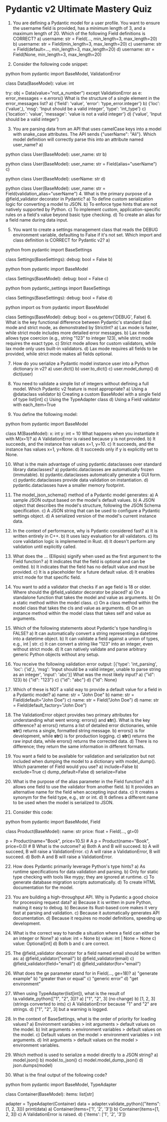 # Pydantic v2 Ultimate Mastery Quiz 
1. You are defining a Pydantic model for a user profile. You want to ensure the username field is provided, has a minimum length of 3, and a maximum length of 20. Which of the following Field definitions is CORRECT?
a) username: str = Field(..., min_length=3, max_length=20)
b) username: str = Field(min_length=3, max_length=20)
c) username: str = Field(default=..., min_length=3, max_length=20)
d) username: str = Field(None, min_length=3, max_length=20)

2. Consider the following code snippet:

python
from pydantic import BaseModel, ValidationError

class Data(BaseModel):
    value: int

try:
    obj = Data(value="not_a_number")
except ValidationError as e:
    error_messages = e.errors()
What is the structure of a single element in the error_messages list?
a) {'field': 'value', 'error': 'type_error.integer'}
b) {'loc': ('value',), 'msg': 'Input should be a valid integer', 'type': 'int_type'}
c) {'location': 'value', 'message': 'value is not a valid integer'}
d) ('value', 'Input should be a valid integer')

3. You are parsing data from an API that uses camelCase keys into a model with snake_case attributes. The API sends {"userName": "Ali"}. Which model definition will correctly parse this into an attribute named user_name?
a)

python
class User(BaseModel):
    user_name: str
b)

python
class User(BaseModel):
    user_name: str = Field(alias="userName")
c)

python
class User(BaseModel):
    userName: str
d)

python
class User(BaseModel):
    user_name: str = Field(validation_alias="userName")
4. What is the primary purpose of a @field_validator decorator in Pydantic?
a) To define custom serialization logic for converting a model to JSON.
b) To enforce type hints that are not natively supported by Python.
c) To implement custom, application-specific rules on a field's value beyond basic type checking.
d) To create an alias for a field name during data input.

5. You want to create a settings management class that reads the DEBUG environment variable, defaulting to False if it's not set. Which import and class definition is CORRECT for Pydantic v2?
a)

python
from pydantic import BaseSettings

class Settings(BaseSettings):
    debug: bool = False
b)

python
from pydantic import BaseModel

class Settings(BaseModel):
    debug: bool = False
c)

python
from pydantic_settings import BaseSettings

class Settings(BaseSettings):
    debug: bool = False
d)

python
import os
from pydantic import BaseModel

class Settings(BaseModel):
    debug: bool = os.getenv('DEBUG', False)
6. What is the key functional difference between Pydantic's standard (lax) mode and strict mode, as demonstrated by StrictInt?
a) Lax mode is faster, while strict mode includes more detailed error messages.
b) Lax mode allows type coercion (e.g., string "123" to integer 123), while strict mode requires the exact type.
c) Strict mode allows for custom validators, while lax mode only uses built-in validators.
d) Lax mode requires all fields to be provided, while strict mode makes all fields optional.

7. How do you serialize a Pydantic model instance user into a Python dictionary in v2?
a) user.dict()
b) user.to_dict()
c) user.model_dump()
d) dict(user)

8. You need to validate a simple list of integers without defining a full model. Which Pydantic v2 feature is most appropriate?
a) Using a @dataclass validator
b) Creating a custom BaseModel with a single field of type list[int]
c) Using the TypeAdapter class
d) Using a Field validator with each_item=True

9. You define the following model:

python
from pydantic import BaseModel

class M(BaseModel):
    x: int
    y: int = 10
What happens when you instantiate it with M(x=1)?
a) A ValidationError is raised because y is not provided.
b) It succeeds, and the instance has values x=1, y=10.
c) It succeeds, and the instance has values x=1, y=None.
d) It succeeds only if y is explicitly set to None.

10. What is the main advantage of using pydantic.dataclasses over standard library dataclasses?
a) pydantic.dataclasses are automatically frozen (immutable).
b) pydantic.dataclasses automatically generate a GUI form.
c) pydantic.dataclasses provide data validation on instantiation.
d) pydantic.dataclasses have a smaller memory footprint.

11. The model_json_schema() method of a Pydantic model generates:
a) A sample JSON output based on the model's default values.
b) A JSON object that describes the model's structure, following the JSON Schema specification.
c) A JSON string that can be used to configure a Pydantic settings object.
d) A serialized version of the model's current instance data.

12. In the context of performance, why is Pydantic considered fast?
a) It is written entirely in C++.
b) It uses lazy evaluation for all validators.
c) Its core validation logic is implemented in Rust.
d) It doesn't perform any validation until explicitly called.

13. What does the ... (Ellipsis) signify when used as the first argument to the Field function?
a) It indicates that the field is optional and can be omitted.
b) It indicates that the field has no default value and must be provided.
c) It is a placeholder for a future default value.
d) It enables strict mode for that specific field.

14. You want to add a validator that checks if an age field is 18 or older. Where should the @field_validator decorator be placed?
a) On a standalone function that takes the model and value as arguments.
b) On a static method within the model class.
c) On a class method within the model class that takes the cls and value as arguments.
d) On an instance method within the model class that takes self and value as arguments.

15. Which of the following statements about Pydantic's type handling is FALSE?
a) It can automatically convert a string representing a datetime into a datetime object.
b) It can validate a field against a union of types, e.g., int | str.
c) It can convert a string like "123" into an integer, even without strict mode.
d) It can natively validate and parse arbitrary generic Python objects without any setup.

16. You receive the following validation error output:
[{'type': 'int_parsing', 'loc': ('id',), 'msg': 'Input should be a valid integer, unable to parse string as an integer', 'input': 'abc'}]
What was the most likely input?
a) {"id": 123}
b) {"id": "123"}
c) {"id": "abc"}
d) {"id": None}

17. Which of these is NOT a valid way to provide a default value for a field in a Pydantic model?
a) name: str = "John Doe"
b) name: str = Field(default="John Doe")
c) name: str = Field("John Doe")
d) name: str = Field(default_factory="John Doe")

18. The ValidationError object provides two primary attributes for understanding what went wrong: errors() and __str__(). What is the key difference?
a) errors() returns a list of detailed error dictionaries, while __str__() returns a single, formatted string message.
b) errors() is for development, while __str__() is for production logging.
c) __str__() returns the raw input data, while errors() returns the corrected data.
d) There is no difference; they return the same information in different formats.

19. You want a field to be available for validation and serialization but not included when dumping the model to a dictionary with model_dump(). Which parameter of Field would you use?
a) include=False
b) exclude=True
c) dump_default=False
d) serialize=False

20. What is the purpose of the alias parameter in the Field function?
a) It allows one field to use the validator from another field.
b) It provides an alternative name for the field when accepting input data.
c) It creates a synonym for the field type, e.g., str or int.
d) It defines a different name to be used when the model is serialized to JSON.

21. Consider this code:

python
from pydantic import BaseModel, Field

class Product(BaseModel):
    name: str
    price: float = Field(..., gt=0)

p = Product(name="Book", price=10.5) # A
p = Product(name="Book", price=0.0)  # B
What is the outcome?
a) Both A and B will succeed.
b) A will succeed, B will raise a ValidationError.
c) A will raise a ValidationError, B will succeed.
d) Both A and B will raise a ValidationError.

22. How does Pydantic primarily leverage Python's type hints?
a) As runtime specifications for data validation and parsing.
b) Only for static type checking with tools like mypy; they are ignored at runtime.
c) To generate database migration scripts automatically.
d) To create HTML documentation for the model.

23. You are building a high-throughput API. Why is Pydantic a good choice for processing request data?
a) Because it is written in pure Python, making it easy to debug.
b) Because its Rust-based core makes it very fast at parsing and validation.
c) Because it automatically generates API documentation.
d) Because it requires no model definitions, speeding up development.

24. What is the correct way to handle a situation where a field can either be an integer or None?
a) value: int = None
b) value: int | None = None
c) value: Optional[int]
d) Both b and c are correct.

25. The @field_validator decorator for a field named email should be written as:
a) @field_validator("email")
b) @field_validator(email)
c) @field_validator(field="email")
d) @field_validator(for="email")

26. What does the ge parameter stand for in Field(..., ge=18)?
a) "generate example"
b) "greater than or equal"
c) "generic error"
d) "get environment"

27. When using TypeAdapter(list[int]), what is the result of ta.validate_python(["1", "2", 3])?
a) ["1", "2", 3] (no change)
b) [1, 2, 3] (strings converted to ints)
c) A ValidationError because "1" and "2" are strings.
d) ["1", "2", 3] but a warning is logged.

28. In the context of BaseSettings, what is the order of priority for loading values?
a) Environment variables > init arguments > default values on the model.
b) Init arguments > environment variables > default values on the model.
c) Default values on the model > environment variables > init arguments.
d) Init arguments > default values on the model > environment variables.

29. Which method is used to serialize a model directly to a JSON string?
a) model.json()
b) model.to_json()
c) model.model_dump_json()
d) json.dumps(model)

30. What is the final output of the following code?

python
from pydantic import BaseModel, TypeAdapter

class Container(BaseModel):
    items: list[str]

adapter = TypeAdapter(Container)
data = adapter.validate_python({"items": [1, 2, 3]})
print(data)
a) Container(items=['1', '2', '3'])
b) Container(items=[1, 2, 3])
c) A ValidationError is raised.
d) {'items': ['1', '2', '3']}

